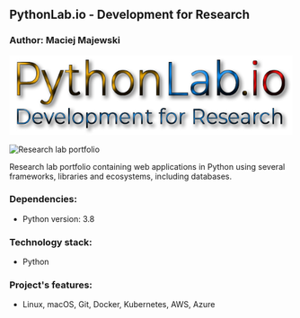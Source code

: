 ## PythonLab.io - Development for Research

### Author: Maciej Majewski


![PythonLab.io](/images/pythonlab.io.jpg)


![Research lab portfolio](/images/....jpg)

Research lab portfolio containing web applications in Python using several frameworks, libraries and ecosystems, including databases. 


### Dependencies:
* Python version: 3.8 <br />

### Technology stack:
* Python

### Project's features: 
* Linux, macOS, Git, Docker, Kubernetes, AWS, Azure

